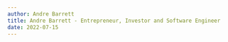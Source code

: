 ```yaml
---
author: Andre Barrett
title: Andre Barrett - Entrepreneur, Investor and Software Engineer
date: 2022-07-15
---
```



